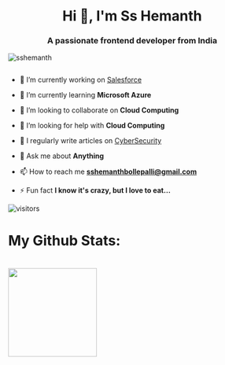 

<h1 align="center">Hi 👋, I'm Ss Hemanth</h1>
<h3 align="center">A passionate frontend developer from India</h3>

<p align="left"> <img src="https://komarev.com/ghpvc/?username=sshemanth&label=Profile%20views&color=0e75b6&style=flat" alt="sshemanth" /> </p>

<p align="left"> <a href="https://twitter.com/" target="blank"><img src="https://img.shields.io/twitter/follow/?logo=twitter&style=for-the-badge" alt="" /></a> </p>

- 🔭 I’m currently working on [Salesforce](https://trailblazer.me/id/sshemanth)

- 🌱 I’m currently learning **Microsoft Azure**

- 👯 I’m looking to collaborate on **Cloud Computing**

- 🤝 I’m looking for help with **Cloud Computing**

- 📝 I regularly write articles on [CyberSecurity](CyberSecurity)

- 💬 Ask me about **Anything**

- 📫 How to reach me **sshemanthbollepalli@gmail.com**

- ⚡ Fun fact **I know it's crazy, but I love to eat…**
 
 

![visitors](https://visitor-badge.glitch.me/badge?page_id=${your.sshemanth}.${your.repo.sshemanth})

<h1>My Github Stats:<h1>
<img height="180em" src="https://github-readme-stats.vercel.app/api?username=sshemanth&show_icons=true&hide_border=true&&count_private=true&include_all_commits=true" />




